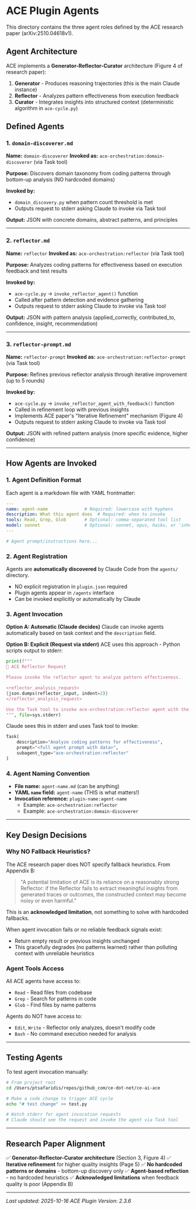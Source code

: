 # ACE Plugin Agents

This directory contains the three agent roles defined by the ACE research paper (arXiv:2510.04618v1).

## Agent Architecture

ACE implements a **Generator-Reflector-Curator** architecture (Figure 4 of research paper):

1. **Generator** - Produces reasoning trajectories (this is the main Claude instance)
2. **Reflector** - Analyzes pattern effectiveness from execution feedback
3. **Curator** - Integrates insights into structured context (deterministic algorithm in `ace-cycle.py`)

## Defined Agents

### 1. `domain-discoverer.md`
**Name:** `domain-discoverer`
**Invoked as:** `ace-orchestration:domain-discoverer` (via Task tool)

**Purpose:** Discovers domain taxonomy from coding patterns through bottom-up analysis (NO hardcoded domains)

**Invoked by:**
- `domain_discovery.py` when pattern count threshold is met
- Outputs request to stderr asking Claude to invoke via Task tool

**Output:** JSON with concrete domains, abstract patterns, and principles

---

### 2. `reflector.md`
**Name:** `reflector`
**Invoked as:** `ace-orchestration:reflector` (via Task tool)

**Purpose:** Analyzes coding patterns for effectiveness based on execution feedback and test results

**Invoked by:**
- `ace-cycle.py` → `invoke_reflector_agent()` function
- Called after pattern detection and evidence gathering
- Outputs request to stderr asking Claude to invoke via Task tool

**Output:** JSON with pattern analysis (applied_correctly, contributed_to, confidence, insight, recommendation)

---

### 3. `reflector-prompt.md`
**Name:** `reflector-prompt`
**Invoked as:** `ace-orchestration:reflector-prompt` (via Task tool)

**Purpose:** Refines previous reflector analysis through iterative improvement (up to 5 rounds)

**Invoked by:**
- `ace-cycle.py` → `invoke_reflector_agent_with_feedback()` function
- Called in refinement loop with previous insights
- Implements ACE paper's "Iterative Refinement" mechanism (Figure 4)
- Outputs request to stderr asking Claude to invoke via Task tool

**Output:** JSON with refined pattern analysis (more specific evidence, higher confidence)

---

## How Agents are Invoked

### 1. Agent Definition Format

Each agent is a markdown file with YAML frontmatter:

```yaml
---
name: agent-name              # Required: lowercase with hyphens
description: What this agent does  # Required: when to invoke
tools: Read, Grep, Glob       # Optional: comma-separated tool list
model: sonnet                 # Optional: sonnet, opus, haiku, or 'inherit'
---

# Agent prompt/instructions here...
```

### 2. Agent Registration

Agents are **automatically discovered** by Claude Code from the `agents/` directory.
- NO explicit registration in `plugin.json` required
- Plugin agents appear in `/agents` interface
- Can be invoked explicitly or automatically by Claude

### 3. Agent Invocation

**Option A: Automatic (Claude decides)**
Claude can invoke agents automatically based on task context and the `description` field.

**Option B: Explicit (Request via stderr)**
ACE uses this approach - Python scripts output to stderr:

```python
print(f"""
🔬 ACE Reflector Request

Please invoke the reflector agent to analyze pattern effectiveness.

<reflector_analysis_request>
{json.dumps(reflector_input, indent=2)}
</reflector_analysis_request>

Use the Task tool to invoke ace-orchestration:reflector agent with the data above.
""", file=sys.stderr)
```

Claude sees this in stderr and uses Task tool to invoke:
```python
Task(
    description="Analyze coding patterns for effectiveness",
    prompt="<full agent prompt with data>",
    subagent_type="ace-orchestration:reflector"
)
```

### 4. Agent Naming Convention

- **File name:** `agent-name.md` (can be anything)
- **YAML `name` field:** `agent-name` (THIS is what matters!)
- **Invocation reference:** `plugin-name:agent-name`
  - Example: `ace-orchestration:reflector`
  - Example: `ace-orchestration:domain-discoverer`

---

## Key Design Decisions

### Why NO Fallback Heuristics?

The ACE research paper does NOT specify fallback heuristics. From Appendix B:

> "A potential limitation of ACE is its reliance on a reasonably strong Reflector: if the Reflector fails to extract meaningful insights from generated traces or outcomes, the constructed context may become noisy or even harmful."

This is an **acknowledged limitation**, not something to solve with hardcoded fallbacks.

When agent invocation fails or no reliable feedback signals exist:
- Return empty result or previous insights unchanged
- This gracefully degrades (no patterns learned) rather than polluting context with unreliable heuristics

### Agent Tools Access

All ACE agents have access to:
- `Read` - Read files from codebase
- `Grep` - Search for patterns in code
- `Glob` - Find files by name patterns

Agents do NOT have access to:
- `Edit`, `Write` - Reflector only analyzes, doesn't modify code
- `Bash` - No command execution needed for analysis

---

## Testing Agents

To test agent invocation manually:

```bash
# From project root
cd /Users/ptsafaridis/repos/github_com/ce-dot-net/ce-ai-ace

# Make a code change to trigger ACE cycle
echo "# test change" >> test.py

# Watch stderr for agent invocation requests
# Claude should see the request and invoke the agent via Task tool
```

---

## Research Paper Alignment

✅ **Generator-Reflector-Curator architecture** (Section 3, Figure 4)
✅ **Iterative refinement** for higher quality insights (Page 5)
✅ **No hardcoded patterns or domains** - bottom-up discovery only
✅ **Agent-based reflection** - no hardcoded heuristics
✅ **Acknowledged limitations** when feedback quality is poor (Appendix B)

---

*Last updated: 2025-10-16*
*ACE Plugin Version: 2.3.6*

